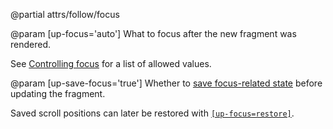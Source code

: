 @partial attrs/follow/focus

@param [up-focus='auto']
  What to focus after the new fragment was rendered.

  See [Controlling focus](/focus) for a list of allowed values.

@param [up-save-focus='true']
  Whether to [save focus-related state](/up.viewport.saveFocus) before updating the fragment.

  Saved scroll positions can later be restored with [`[up-focus=restore]`](/focus#restoring-focus).

